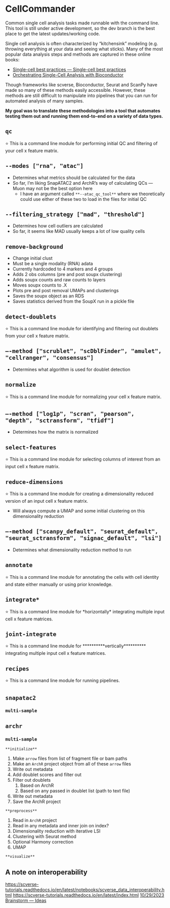 # CellCommander
Common single cell analysis tasks made runnable with the command line. This tool is still under active development, so the dev branch is the best place to get the latest updates/working code.

Single cell analysis is often characterized by “kitchensink” modeling (e.g. throwing everything at your data and seeing what sticks). Many of the most popular data analysis steps and methods are captured in these online books:

 - [Single-cell best practices — Single-cell best practices](https://www.sc-best-practices.org/preamble.html)
 - [Orchestrating Single-Cell Analysis with Bioconductor](https://bioconductor.org/books/3.12/OSCA/)

Though frameworks like scverse, Bioconductor, Seurat and ScanPy have made so many of these methods easily accessible. However, these methods are still difficult to manipulate into pipelines that you can run for automated analysis of many samples.

**My goal was to translate these methodologies into a tool that automates testing them out and running them end-to-end on a variety of data types.**

## `qc`

<aside>
⭐ This is a command line module for performing initial QC and filtering of your cell x feature matrix.

</aside>

## `--modes ["rna", "atac"]`

- Determines what metrics should be calculated for the data
- So far, I’m liking SnapATAC2 and ArchR’s way of calculating QCs — Muon may not be the best option here
    - I have an argument called `**--atac_qc_tool**` where we theoretically could use either of these two to load in the files for initial QC

## `--filtering_strategy ["mad", "threshold"]`

- Determines how cell outliers are calculated
- So far, it seems like MAD usually keeps a lot of low quality cells

## `remove-background`

- Change initial clust
- Must be a single modality (RNA) adata
- Currently hardcoded to 4 markers and 4 groups
- Adds 2 obs columns (pre and post soupx clustering)
- Adds soupx counts and raw counts to layers
- Moves soupx counts to .X
- Plots pre and post removal UMAPs and clusterings
- Saves the soupx object as an RDS
- Saves statistics derived from the SoupX run in a pickle file

## `detect-doublets`

<aside>
⭐ This is a command line module for identifying and filtering out doublets from your cell x feature matrix.

</aside>

## `—-method ["scrublet", "scDblFinder", "amulet", "cellranger", "consensus"]`

- Determines what algorithm is used for doublet detection

## `normalize`

<aside>
⭐ This is a command line module for normalizing your cell x feature matrix.

</aside>

## `—-method ["log1p", "scran", "pearson", "depth", "sctransform", "tfidf"]`

- Determines how the matrix is normalized

## `select-features`

<aside>
⭐ This is a command line module for selecting columns of interest from an input cell x feature matrix.

</aside>

## `reduce-dimensions`

<aside>
⭐ This is a command line module for creating a dimensionality reduced version of an input cell x feature matrix.

</aside>

- Will always compute a UMAP and some initial clustering on this dimensionality reduction

## `—-method ["scanpy_default", "seurat_default", "seurat_sctransform", "signac_default", "lsi"]`

- Determines what dimensionality reduction method to run

## `annotate`

<aside>
⭐ This is a command line module for annotating the cells with cell identity and state either manually or using prior knowledge.

</aside>

## `integrate*`

<aside>
⭐ This is a command line module for *horizontally* integrating multiple input cell x feature matrices.

</aside>

## `joint-integrate`

<aside>
⭐ This is a command line module for **********vertically********** integrating multiple input cell x feature matrices.

</aside>

## `recipes`

<aside>
⭐ This is a command line module for running pipelines.

</aside>

## `snapatac2`

### `multi-sample`

## `archr`

### `multi-sample`

`**initialize**`

1. Make `arrow` files from list of fragment file or bam paths
2. Make an `ArchR` project object from all of these `arrow` files
3. Write out metadata
4. Add doublet scores and filter out
5. Filter out doublets
    1. Based on ArchR
    2. Based on any passed in doublet list (path to text file)
6. Write out metadata
7. Save the ArchR project

`**preprocess**`

1. Read in `ArchR` project
2. Read in any metadata and inner join on index?
3. Dimensionality reduction with iterative LSI
4. Clustering with Seurat method
5. Optional Harmony correction
6. UMAP

`**visualize**`

## A note on interoperability
https://scverse-tutorials.readthedocs.io/en/latest/notebooks/scverse_data_interoperability.html
https://scverse-tutorials.readthedocs.io/en/latest/index.html
[10/29/2023 Brainstorm — Ideas](https://www.notion.so/10-29-2023-Brainstorm-Ideas-65e4f4f3e5374510829559e013f3d70d?pvs=21)